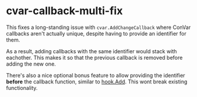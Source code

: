 # cvar-callback-multi-fix

This fixes a long-standing issue with `cvar.AddChangeCallback` where ConVar callbacks aren't actually unique, despite having to provide an identifier for them.

As a result, adding callbacks with the same identifier would stack with eachother. This makes it so that the previous callback is removed before adding the new one.

There's also a nice optional bonus feature to allow providing the identifier **before** the callback function, similar to [hook.Add](https://wiki.facepunch.com/gmod/hook.Add). This wont break existing functionality.
